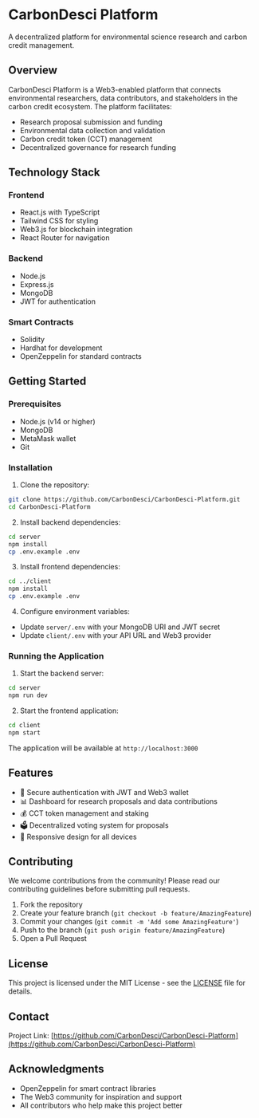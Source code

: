 # CarbonDesci Platform

A decentralized platform for environmental science research and carbon credit management.

## Overview

CarbonDesci Platform is a Web3-enabled platform that connects environmental researchers, data contributors, and stakeholders in the carbon credit ecosystem. The platform facilitates:

- Research proposal submission and funding
- Environmental data collection and validation
- Carbon credit token (CCT) management
- Decentralized governance for research funding

## Technology Stack

### Frontend
- React.js with TypeScript
- Tailwind CSS for styling
- Web3.js for blockchain integration
- React Router for navigation

### Backend
- Node.js
- Express.js
- MongoDB
- JWT for authentication

### Smart Contracts
- Solidity
- Hardhat for development
- OpenZeppelin for standard contracts

## Getting Started

### Prerequisites
- Node.js (v14 or higher)
- MongoDB
- MetaMask wallet
- Git

### Installation

1. Clone the repository:
```bash
git clone https://github.com/CarbonDesci/CarbonDesci-Platform.git
cd CarbonDesci-Platform
```

2. Install backend dependencies:
```bash
cd server
npm install
cp .env.example .env
```

3. Install frontend dependencies:
```bash
cd ../client
npm install
cp .env.example .env
```

4. Configure environment variables:
- Update `server/.env` with your MongoDB URI and JWT secret
- Update `client/.env` with your API URL and Web3 provider

### Running the Application

1. Start the backend server:
```bash
cd server
npm run dev
```

2. Start the frontend application:
```bash
cd client
npm start
```

The application will be available at `http://localhost:3000`

## Features

- 🔐 Secure authentication with JWT and Web3 wallet
- 📊 Dashboard for research proposals and data contributions
- 💰 CCT token management and staking
- 🗳️ Decentralized voting system for proposals
- 📱 Responsive design for all devices

## Contributing

We welcome contributions from the community! Please read our contributing guidelines before submitting pull requests.

1. Fork the repository
2. Create your feature branch (`git checkout -b feature/AmazingFeature`)
3. Commit your changes (`git commit -m 'Add some AmazingFeature'`)
4. Push to the branch (`git push origin feature/AmazingFeature`)
5. Open a Pull Request

## License

This project is licensed under the MIT License - see the [LICENSE](LICENSE) file for details.

## Contact

Project Link: [https://github.com/CarbonDesci/CarbonDesci-Platform](https://github.com/CarbonDesci/CarbonDesci-Platform)

## Acknowledgments

- OpenZeppelin for smart contract libraries
- The Web3 community for inspiration and support
- All contributors who help make this project better 